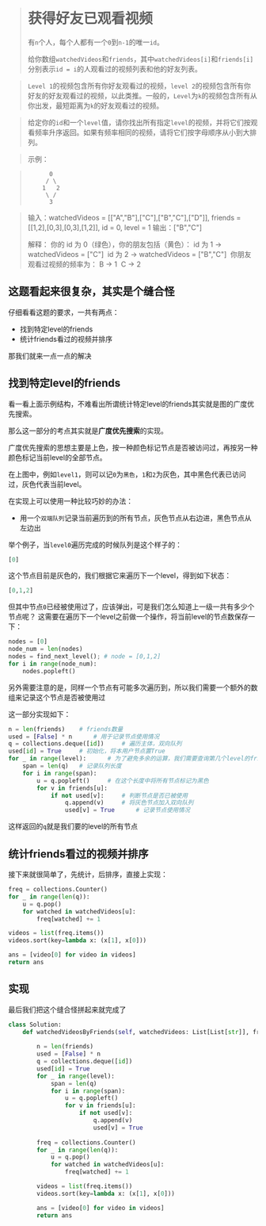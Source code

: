 ># 获得好友已观看视频
>有`n`个人，每个人都有一个`0`到`n-1`的唯一`id`。
> 
>给你数组`watchedVideos`和`friends`，其中`watchedVideos[i]`和`friends[i]`分别表示`id = i`的人观看过的视频列表和他的好友列表。

>`Level 1`的视频包含所有你好友观看过的视频，`level 2`的视频包含所有你好友的好友观看过的视频，以此类推。一般的，`Level`为`k`的视频包含所有从你出发，最短距离为`k`的好友观看过的视频。

>给定你的`id`和一个`level`值，请你找出所有指定`level`的视频，并将它们按观看频率升序返回。如果有频率相同的视频，请将它们按字母顺序从小到大排列。

>示例：

>           0 
>          / \ 
>         1   2 
>          \ / 
>           3 

>输入：watchedVideos = [["A","B"],["C"],["B","C"],["D"]], friends = [[1,2],[0,3],[0,3],[1,2]], id = 0, level = 1
>输出：["B","C"] 
> 
>解释：
>你的 id 为 0（绿色），你的朋友包括（黄色）：
>id 为 1 -> watchedVideos = ["C"] 
>id 为 2 -> watchedVideos = ["B","C"] 
>你朋友观看过视频的频率为：
>B -> 1 
>C -> 2

## 这题看起来很复杂，其实是个缝合怪

仔细看看这题的要求，一共有两点：

- 找到特定level的friends
- 统计friends看过的视频并排序

那我们就来一点一点的解决

## 找到特定level的friends

看一看上面示例结构，不难看出所谓统计特定level的friends其实就是图的广度优先搜索。

那么这一部分的考点其实就是**广度优先搜索**的实现。

广度优先搜索的思想主要是上色，按一种颜色标记节点是否被访问过，再按另一种颜色标记当前level的全部节点。

在上图中，例如`level1`，则可以记`0`为`黑色`，`1`和`2`为灰色，其中黑色代表已访问过，灰色代表当前level。

在实现上可以使用一种比较巧妙的办法：

- 用一个`双端队列`记录当前遍历到的所有节点，灰色节点从右边进，黑色节点从左边出

举个例子，当`level0`遍历完成的时候队列是这个样子的：
```python
[0]
```
这个节点目前是灰色的，我们根据它来遍历下一个level，得到如下状态：
```python
[0,1,2]
```
但其中节点`0`已经被使用过了，应该弹出，可是我们怎么知道上一级一共有多少个节点呢？
这需要在遍历下一个level之前做一个操作，将当前level的节点数保存一下：
```python
nodes = [0]
node_num = len(nodes)
nodes = find_next_level(); # node = [0,1,2]
for i in range(node_num):
    nodes.popleft()
```
另外需要注意的是，同样一个节点有可能多次遍历到，所以我们需要一个额外的数组来记录这个节点是否被使用过

这一部分实现如下：
```python
n = len(friends)    # friends数量
used = [False] * n      # 用于记录节点使用情况
q = collections.deque([id])     # 遍历主体，双向队列
used[id] = True     # 初始化，将本用户节点置True
for _ in range(level):      # 为了避免多余的运算，我们需要查询第几个level的friends就在这个level的range中遍历
    span = len(q)   # 记录队列长度
    for i in range(span):   
        u = q.popleft()     # 在这个长度中将所有节点标记为黑色
        for v in friends[u]:
            if not used[v]:     # 判断节点是否已被使用
                q.append(v)     # 将灰色节点加入双向队列
                used[v] = True      # 记录节点使用情况
```
这样返回的`q`就是我们要的level的所有节点

## 统计friends看过的视频并排序

接下来就很简单了，先统计，后排序，直接上实现：
```python
freq = collections.Counter()
for _ in range(len(q)):
    u = q.pop()
    for watched in watchedVideos[u]:
        freq[watched] += 1

videos = list(freq.items())
videos.sort(key=lambda x: (x[1], x[0]))

ans = [video[0] for video in videos]
return ans

```


## 实现
最后我们把这个缝合怪拼起来就完成了
```python
class Solution:
    def watchedVideosByFriends(self, watchedVideos: List[List[str]], friends: List[List[int]], id: int, level: int) -> List[str]:
        
        n = len(friends)
        used = [False] * n
        q = collections.deque([id])
        used[id] = True
        for _ in range(level):
            span = len(q)
            for i in range(span):
                u = q.popleft()
                for v in friends[u]:
                    if not used[v]:
                        q.append(v)
                        used[v] = True
        
        freq = collections.Counter()
        for _ in range(len(q)):
            u = q.pop()
            for watched in watchedVideos[u]:
                freq[watched] += 1

        videos = list(freq.items())
        videos.sort(key=lambda x: (x[1], x[0]))

        ans = [video[0] for video in videos]
        return ans
```


